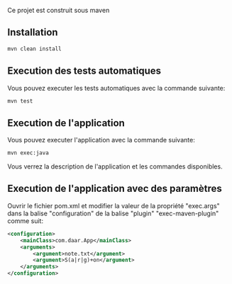 Ce projet est construit sous maven

## Installation

```bash
mvn clean install
```

## Execution des tests automatiques

Vous pouvez executer les tests automatiques avec la commande suivante:

```bash
mvn test
```

## Execution de l'application

Vous pouvez executer l'application avec la commande suivante:

```bash
mvn exec:java
```

Vous verrez la description de l'application et les commandes disponibles.

## Execution de l'application avec des paramètres

Ouvrir le fichier pom.xml et modifier la valeur de la propriété "exec.args" dans la balise "configuration" de la balise "plugin" "exec-maven-plugin" comme suit:

```xml
<configuration>
    <mainClass>com.daar.App</mainClass>
    <arguments>
        <argument>note.txt</argument>
        <argument>S(a|r|g)+on</argument>
    </arguments>
</configuration>
```
